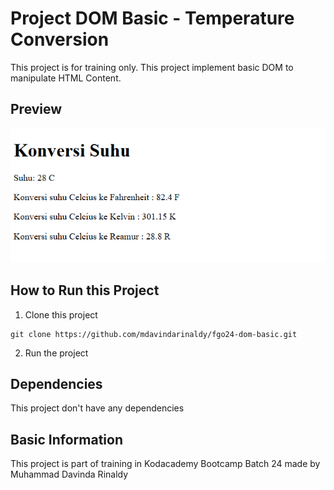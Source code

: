 # Project DOM Basic - Temperature Conversion

This project is for training only. This project implement basic DOM to manipulate HTML Content.

## Preview

![Preview](./preview.png)

## How to Run this Project

1. Clone this project
```
git clone https://github.com/mdavindarinaldy/fgo24-dom-basic.git
``` 
2. Run the project

## Dependencies
This project don't have any dependencies

## Basic Information
This project is part of training in Kodacademy Bootcamp Batch 24 made by Muhammad Davinda Rinaldy